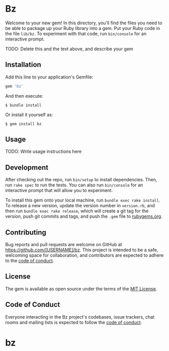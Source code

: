 # Bz

Welcome to your new gem! In this directory, you'll find the files you need to be able to package up your Ruby library into a gem. Put your Ruby code in the file `lib/bz`. To experiment with that code, run `bin/console` for an interactive prompt.

TODO: Delete this and the text above, and describe your gem

## Installation

Add this line to your application's Gemfile:

```ruby
gem 'bz'
```

And then execute:

    $ bundle install

Or install it yourself as:

    $ gem install bz

## Usage

TODO: Write usage instructions here

## Development

After checking out the repo, run `bin/setup` to install dependencies. Then, run `rake spec` to run the tests. You can also run `bin/console` for an interactive prompt that will allow you to experiment.

To install this gem onto your local machine, run `bundle exec rake install`. To release a new version, update the version number in `version.rb`, and then run `bundle exec rake release`, which will create a git tag for the version, push git commits and tags, and push the `.gem` file to [rubygems.org](https://rubygems.org).

## Contributing

Bug reports and pull requests are welcome on GitHub at https://github.com/[USERNAME]/bz. This project is intended to be a safe, welcoming space for collaboration, and contributors are expected to adhere to the [code of conduct](https://github.com/[USERNAME]/bz/blob/master/CODE_OF_CONDUCT.md).


## License

The gem is available as open source under the terms of the [MIT License](https://opensource.org/licenses/MIT).

## Code of Conduct

Everyone interacting in the Bz project's codebases, issue trackers, chat rooms and mailing lists is expected to follow the [code of conduct](https://github.com/[USERNAME]/bz/blob/master/CODE_OF_CONDUCT.md).
# bz
